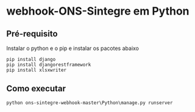 # webhook-ONS-Sintegre em Python

## Pré-requisito

Instalar o python e o pip e instalar os pacotes abaixo

```
pip install django
pip install djangorestframework
pip install xlsxwriter
````

## Como executar

```
python ons-sintegre-webhook-master\Python\manage.py runserver
```
